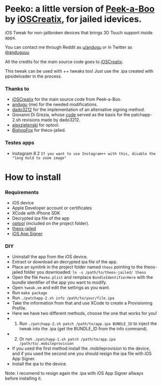 # Peeko: a little version of [Peek-a-Boo](https://github.com/ioscreatix/peekaboo) by [iOSCreatix](https://github.com/ioscreatix/), for jailed idevices.

iOS Tweak for non-jailbroken devices that brings 3D Touch support inside apps.

You can contact me through Reddit as [u/andugu](https://www.reddit.com/user/andugu) or in Twitter as [@anduguuu](https://twitter.com/anduguuu)

All the credits for the main source code goes to [iOSCreatix](https://github.com/ioscreatix/).

This tweak can be used with ++ tweaks too! Just use the .ipa created with ppsideloader in the process.

### Thanks to
* [iOSCreatix](https://github.com/ioscreatix/) for the main source code from Peek-a-Boo.
* [andugu](https://github.com/andugu) (me) for the needed modifications.
* [dado3212](https://github.com/dado3212) for the implementation of an alternative signing method.
* Giovanni Di Grezia, whose [code](http://www.xgiovio.com/blog-photos-videos-other/blog/resign-your-ios-ipa-frameworks-and-plugins-included/) served as the basis for the patchapp-2.sh revisions made by dado3212.
* [alexzielenski](https://github.com/alexzielenski) for optool.
* [BishopFox](https://github.com/BishopFox) for theos-jailed.

### Testes apps
* Instagram 8.2
`If you want to use Instagram++ with this, disable the "long hold to zoom image"`

How to install
============

### Requirements

* iOS device
* Apple Developer account or certificates
* XCode with iPhone SDK
* Decrypted ipa file of the app
* [optool](https://github.com/alexzielenski/optool/releases) (included on the project folder).
* [theos-jailed](https://codeload.github.com/BishopFox/theos-jailed/zip/master)
* [iOS App Signer](https://dantheman827.github.io/ios-app-signer/)

### DIY

* Uninstall the app from the iOS device.
* Extract or download an decrypted ipa file of the app.
* Place an symlink in the project folder named `theos` pointing to the theos-jailed folder you downloaded: `ln -s /path/to/theos-jailed/ theos`
* Open the file `Peeko.plist` and remplace `BundleIdentifierHere` with the bundle identifier of the app you want to modify.
* Open `tweak.xm` and edit the settings as you want.
* Run `make package`
* Run `./patchapp-2.sh info /path/to/your/file.ipa`
* Take the information from that and use XCode to create a Provisioning Profile.
* Here we have two different methods, choose the one that works for you!
* 1) Run `./patchapp-2.sh patch /path/to/app.ipa BUNDLE_ID` to inject the tweak into the .ipa (get the BUNDLE_ID from the info command).
* 2) Or run `./patchapp-1.sh patch /path/to/app.ipa /path/to/.mobileprovision`
* If you used the first method install the .mobileprovision to the device, and if you used the second one you should resign the ipa file with iOS App Signer.
* Install the ipa to the device.

Note: I recomend to resign again the .ipa with iOS App Signer allways before installing it.
